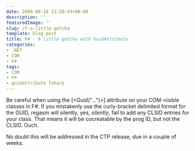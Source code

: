 ```yaml
---
date: 2008-08-18 13:20:43+00:00
description: ''
featuredImage: ''
slug: /f-a-little-gotcha
template: blog-post
title: F# - A little gotcha with GuidAttribute
categories:
- .NET
- COM
- F#
tags:
- COM
- F#
- guidattribute fsharp
---
```


Be careful when using the [<Guid("...")>] attribute on your COM-visible classes in F#. If you mistakenly use the curly-bracket delimited format for the GUID, regasm will silently, yes, _silently_, fail to add any CLSID entries for your class. That means it will be cocreatable by the prog ID, but not the CLSID. Ouch.

No doubt this will be addressed in the CTP release, due in a couple of weeks.
